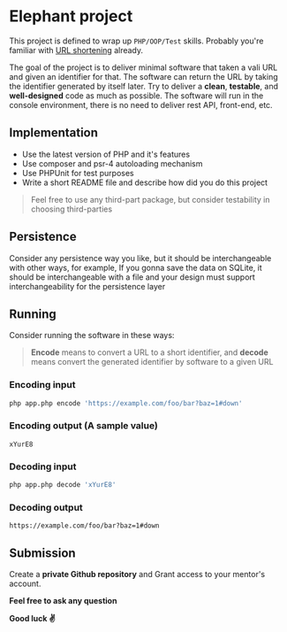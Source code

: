 # Elephant project

This project is defined to wrap up `PHP/OOP/Test` skills. Probably you're familiar with [URL shortening](https://en.wikipedia.org/wiki/URL_shortening) already.

The goal of the project is to deliver minimal software that taken a vali URL and given an identifier for that. The software can return the URL by taking the identifier generated by itself later.
Try to deliver a **clean**, **testable**, and **well-designed** code as much as possible. The software will run in the console environment, there is no need to deliver rest API, front-end, etc.

## Implementation
- Use the latest version of PHP and it's features
- Use composer and psr-4 autoloading mechanism
- Use PHPUnit for test purposes
- Write a short README file and describe how did you do this project

> Feel free to use any third-part package, but consider testability in choosing third-parties

## Persistence
Consider any persistence way you like, but it should be interchangeable with other ways, for example, If you gonna save the data on SQLite, it should be interchangeable with a file and your design must support interchangeability for the persistence layer


## Running
Consider running the software in these ways:
> **Encode** means to convert a URL to a short identifier, and **decode** means convert the generated identifier by software to a given URL


### Encoding input
```sh
php app.php encode 'https://example.com/foo/bar?baz=1#down'
```
### Encoding output (A sample value)
`xYurE8`
### Decoding input
```sh
php app.php decode 'xYurE8'
```
### Decoding output
`https://example.com/foo/bar?baz=1#down`


## Submission
Create a **private Github repository** and Grant access to your mentor's account.

**Feel free to ask any question**

**Good luck :v:**
